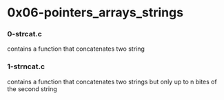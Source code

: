 # 0x06-pointers_arrays_strings

### 0-strcat.c
contains a function that concatenates
two string

### 1-strncat.c
contains a function that concatenates
two strings but only up to n bites of the
second string
